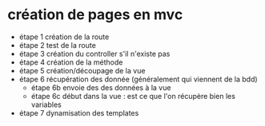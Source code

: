 # création de pages en mvc
- étape 1 création de la route
- étape 2 test de la route
- étape 3 création du controller s'il n'existe pas
- étape 4 création de la méthode
- étape 5 création/découpage de la vue
- étape 6 récupération des donnée (généralement qui viennent de la bdd)
	- étape 6b envoie des des données à la vue
	- étape 6c début dans la vue : est ce que l'on récupère bien les variables
- étape 7 dynamisation des templates